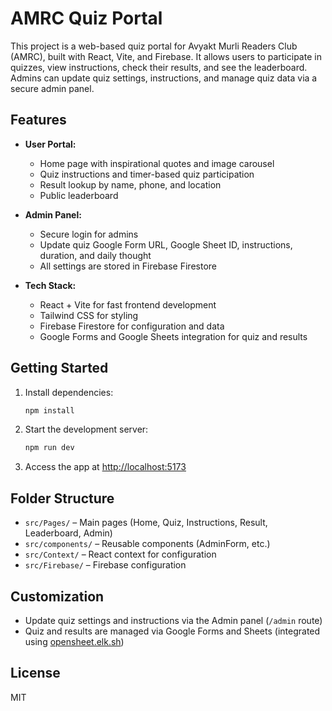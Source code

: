 # AMRC Quiz Portal

This project is a web-based quiz portal for Avyakt Murli Readers Club (AMRC), built with React, Vite, and Firebase. It allows users to participate in quizzes, view instructions, check their results, and see the leaderboard. Admins can update quiz settings, instructions, and manage quiz data via a secure admin panel.

## Features

- **User Portal:**  
  - Home page with inspirational quotes and image carousel  
  - Quiz instructions and timer-based quiz participation  
  - Result lookup by name, phone, and location  
  - Public leaderboard

- **Admin Panel:**  
  - Secure login for admins  
  - Update quiz Google Form URL, Google Sheet ID, instructions, duration, and daily thought  
  - All settings are stored in Firebase Firestore

- **Tech Stack:**  
  - React + Vite for fast frontend development  
  - Tailwind CSS for styling  
  - Firebase Firestore for configuration and data  
  - Google Forms and Google Sheets integration for quiz and results

## Getting Started

1. Install dependencies:
   ```sh
   npm install
   ```
2. Start the development server:
   ```sh
   npm run dev
   ```
3. Access the app at [http://localhost:5173](http://localhost:5173)

## Folder Structure

- `src/Pages/` – Main pages (Home, Quiz, Instructions, Result, Leaderboard, Admin)
- `src/components/` – Reusable components (AdminForm, etc.)
- `src/Context/` – React context for configuration
- `src/Firebase/` – Firebase configuration

## Customization

- Update quiz settings and instructions via the Admin panel (`/admin` route)
- Quiz and results are managed via Google Forms and Sheets (integrated using [opensheet.elk.sh](https://opensheet.elk.sh/))

## License

MIT
